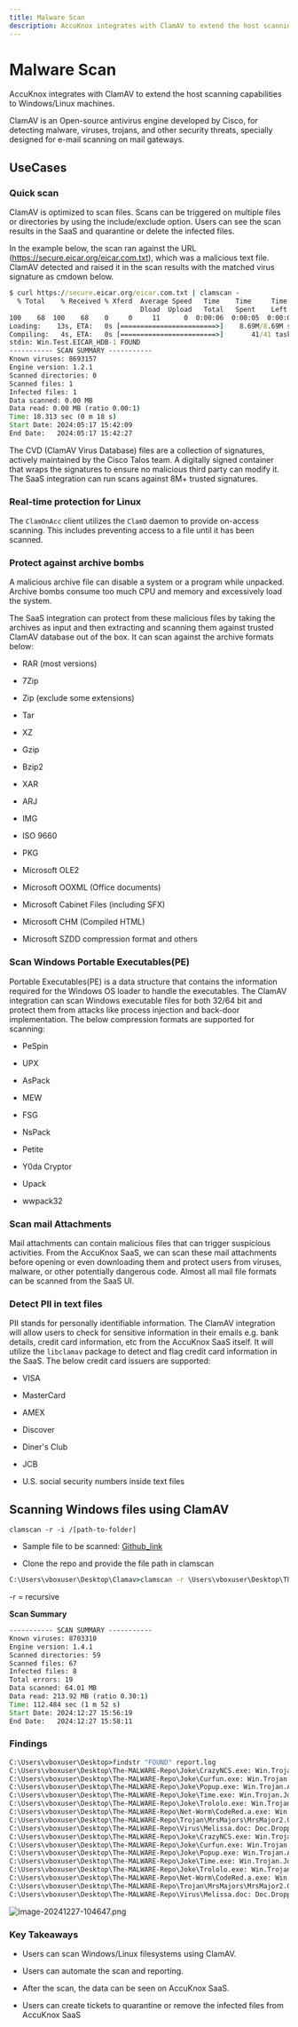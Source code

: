 ```yaml
---
title: Malware Scan
description: AccuKnox integrates with ClamAV to extend the host scanning capabilities to Windows/Linux machines.
---
```


# Malware Scan

AccuKnox integrates with ClamAV to extend the host scanning capabilities to Windows/Linux machines.

ClamAV is an Open-source antivirus engine developed by Cisco, for detecting malware, viruses, trojans, and other security threats, specially designed for e-mail scanning on mail gateways.

## UseCases

### **Quick scan**

ClamAV is optimized to scan files. Scans can be triggered on multiple files or directories by using the include/exclude option. Users can see the scan results in the SaaS and quarantine or delete the infected files.

In the example below, the scan ran against the URL (<https://secure.eicar.org/eicar.com.txt>), which was a malicious text file. ClamAV detected and raised it in the scan results with the matched virus signature as cmdown below.

```cmd
$ curl https://secure.eicar.org/eicar.com.txt | clamscan -
  % Total    % Received % Xferd  Average Speed   Time    Time     Time  Current
                                 Dload  Upload   Total   Spent    Left  Speed
100    68  100    68    0     0     11      0  0:00:06  0:00:05  0:00:01    141.78M/8.71M sigs                 ]    1.77M/8.71M sigs    0.00K/8.71M sigs
Loading:    13s, ETA:   0s [========================>]    8.69M/8.69M sigs
Compiling:   4s, ETA:   0s [========================>]       41/41 tasks
stdin: Win.Test.EICAR_HDB-1 FOUND
----------- SCAN SUMMARY -----------
Known viruses: 8693157
Engine version: 1.2.1
Scanned directories: 0
Scanned files: 1
Infected files: 1
Data scanned: 0.00 MB
Data read: 0.00 MB (ratio 0.00:1)
Time: 18.313 sec (0 m 18 s)
Start Date: 2024:05:17 15:42:09
End Date:   2024:05:17 15:42:27
```


The CVD (ClamAV Virus Database) files are a collection of signatures, actively maintained by the Cisco Talos team. A digitally signed container that wraps the signatures to ensure no malicious third party can modify it. The SaaS integration can run scans against 8M+ trusted signatures.

### **Real-time protection for Linux**

The `ClamOnAcc` client utilizes the `ClamD` daemon to provide on-access scanning. This includes preventing access to a file until it has been scanned.

### **Protect against archive bombs**

A malicious archive file can disable a system or a program while unpacked. Archive bombs consume too much CPU and memory and excessively load the system.

The SaaS integration can protect from these malicious files by taking the archives as input and then extracting and scanning them against trusted ClamAV database out of the box. It can scan against the archive formats below:

- RAR (most versions)

- 7Zip

- Zip (exclude some extensions)

- Tar

- XZ

- Gzip

- Bzip2

- XAR

- ARJ

- IMG

- ISO 9660

- PKG

- Microsoft OLE2

- Microsoft OOXML (Office documents)

- Microsoft Cabinet Files (including SFX)

- Microsoft CHM (Compiled HTML)

- Microsoft SZDD compression format and others

### **Scan Windows Portable Executables(PE)**

Portable Executables(PE) is a data structure that contains the information required for the Windows OS loader to handle the executables. The ClamAV integration can scan Windows executable files for both 32/64 bit and protect them from attacks like process injection and back-door implementation. The below compression formats are supported for scanning:

- PeSpin

- UPX

- AsPack

- MEW

- FSG

- NsPack

- Petite

- Y0da Cryptor

- Upack

- wwpack32

### **Scan mail Attachments**

Mail attachments can contain malicious files that can trigger suspicious activities. From the AccuKnox SaaS, we can scan these mail attachments before opening or even downloading them and protect users from viruses, malware, or other potentially dangerous code. Almost all mail file formats can be scanned from the SaaS UI.

### **Detect PII in text files**

PII stands for personally identifiable information. The ClamAV integration will allow users to check for sensitive information in their emails e.g. bank details, credit card information, etc from the AccuKnox SaaS itself. It will utilize the `libclamav` package to detect and flag credit card information in the SaaS. The below credit card issuers are supported:

- VISA

- MasterCard

- AMEX

- Discover

- Diner's Club

- JCB

- U.S. social security numbers inside text files

## Scanning Windows files using ClamAV

`clamscan -r -i /[path-to-folder]`

- Sample file to be scanned: [Github_link](https://github.com/Da2dalus/The-MALWARE-Repo "https://github.com/Da2dalus/The-MALWARE-Repo")

- Clone the repo and provide the file path in clamscan

```cmd
C:\Users\vboxuser\Desktop\Clamav>clamscan -r \Users\vboxuser\Desktop\The-MALWARE-Repo --log=\Users\vboxuser\Desktop\report.log --bell --infected
```

-r = recursive

**Scan Summary**

```cmd
----------- SCAN SUMMARY -----------
Known viruses: 8703310
Engine version: 1.4.1
Scanned directories: 59
Scanned files: 67
Infected files: 8
Total errors: 19
Data scanned: 64.01 MB
Data read: 213.92 MB (ratio 0.30:1)
Time: 112.484 sec (1 m 52 s)
Start Date: 2024:12:27 15:56:19
End Date:   2024:12:27 15:58:11
```

### Findings

```cmd
C:\Users\vboxuser\Desktop>findstr "FOUND" report.log
C:\Users\vboxuser\Desktop\The-MALWARE-Repo\Joke\CrazyNCS.exe: Win.Trojan.Joke-15 FOUND
C:\Users\vboxuser\Desktop\The-MALWARE-Repo\Joke\Curfun.exe: Win.Trojan.Cursorfun-1 FOUND
C:\Users\vboxuser\Desktop\The-MALWARE-Repo\Joke\Popup.exe: Win.Trojan.Ag-6 FOUND
C:\Users\vboxuser\Desktop\The-MALWARE-Repo\Joke\Time.exe: Win.Trojan.Joke-25 FOUND
C:\Users\vboxuser\Desktop\The-MALWARE-Repo\Joke\Trololo.exe: Win.Trojan.MSIL-31 FOUND
C:\Users\vboxuser\Desktop\The-MALWARE-Repo\Net-Worm\CodeRed.a.exe: Win.Worm.CodeRed-2 FOUND
C:\Users\vboxuser\Desktop\The-MALWARE-Repo\Trojan\MrsMajors\MrsMajor2.0.7z: Win.Trojan.Generic-6584387-0 FOUND
C:\Users\vboxuser\Desktop\The-MALWARE-Repo\Virus\Melissa.doc: Doc.Dropper.Agent-6369059-0 FOUND
C:\Users\vboxuser\Desktop\The-MALWARE-Repo\Joke\CrazyNCS.exe: Win.Trojan.Joke-15 FOUND
C:\Users\vboxuser\Desktop\The-MALWARE-Repo\Joke\Curfun.exe: Win.Trojan.Cursorfun-1 FOUND
C:\Users\vboxuser\Desktop\The-MALWARE-Repo\Joke\Popup.exe: Win.Trojan.Ag-6 FOUND
C:\Users\vboxuser\Desktop\The-MALWARE-Repo\Joke\Time.exe: Win.Trojan.Joke-25 FOUND
C:\Users\vboxuser\Desktop\The-MALWARE-Repo\Joke\Trololo.exe: Win.Trojan.MSIL-31 FOUND
C:\Users\vboxuser\Desktop\The-MALWARE-Repo\Net-Worm\CodeRed.a.exe: Win.Worm.CodeRed-2 FOUND
C:\Users\vboxuser\Desktop\The-MALWARE-Repo\Trojan\MrsMajors\MrsMajor2.0.7z: Win.Trojan.Generic-6584387-0 FOUND
C:\Users\vboxuser\Desktop\The-MALWARE-Repo\Virus\Melissa.doc: Doc.Dropper.Agent-6369059-0 FOUND
```

![image-20241227-104647.png](./images/vm-malware-scan/1.png)

### **Key Takeaways**

- Users can scan Windows/Linux filesystems using ClamAV.

- Users can automate the scan and reporting.

- After the scan, the data can be seen on AccuKnox SaaS.

- Users can create tickets to quarantine or remove the infected files from AccuKnox SaaS

